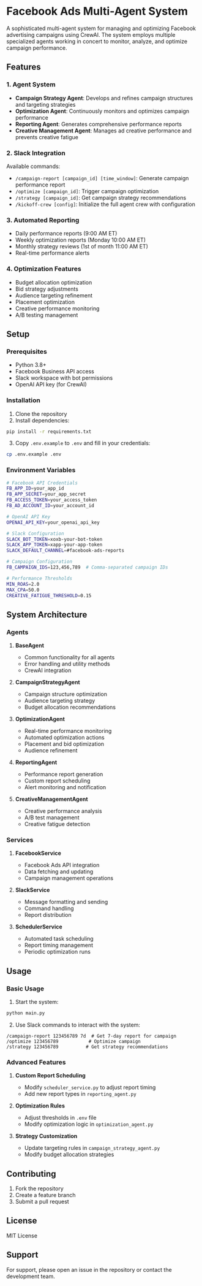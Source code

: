 # Facebook Ads Multi-Agent System

A sophisticated multi-agent system for managing and optimizing Facebook advertising campaigns using CrewAI. The system employs multiple specialized agents working in concert to monitor, analyze, and optimize campaign performance.

## Features

### 1. Agent System
- **Campaign Strategy Agent**: Develops and refines campaign structures and targeting strategies
- **Optimization Agent**: Continuously monitors and optimizes campaign performance
- **Reporting Agent**: Generates comprehensive performance reports
- **Creative Management Agent**: Manages ad creative performance and prevents creative fatigue

### 2. Slack Integration
Available commands:
- `/campaign-report [campaign_id] [time_window]`: Generate campaign performance report
- `/optimize [campaign_id]`: Trigger campaign optimization
- `/strategy [campaign_id]`: Get campaign strategy recommendations
- `/kickoff-crew [config]`: Initialize the full agent crew with configuration

### 3. Automated Reporting
- Daily performance reports (9:00 AM ET)
- Weekly optimization reports (Monday 10:00 AM ET)
- Monthly strategy reviews (1st of month 11:00 AM ET)
- Real-time performance alerts

### 4. Optimization Features
- Budget allocation optimization
- Bid strategy adjustments
- Audience targeting refinement
- Placement optimization
- Creative performance monitoring
- A/B testing management

## Setup

### Prerequisites
- Python 3.8+
- Facebook Business API access
- Slack workspace with bot permissions
- OpenAI API key (for CrewAI)

### Installation
1. Clone the repository
2. Install dependencies:
```bash
pip install -r requirements.txt
```
3. Copy `.env.example` to `.env` and fill in your credentials:
```bash
cp .env.example .env
```

### Environment Variables
```bash
# Facebook API Credentials
FB_APP_ID=your_app_id
FB_APP_SECRET=your_app_secret
FB_ACCESS_TOKEN=your_access_token
FB_AD_ACCOUNT_ID=your_account_id

# OpenAI API Key
OPENAI_API_KEY=your_openai_api_key

# Slack Configuration
SLACK_BOT_TOKEN=xoxb-your-bot-token
SLACK_APP_TOKEN=xapp-your-app-token
SLACK_DEFAULT_CHANNEL=#facebook-ads-reports

# Campaign Configuration
FB_CAMPAIGN_IDS=123,456,789  # Comma-separated campaign IDs

# Performance Thresholds
MIN_ROAS=2.0
MAX_CPA=50.0
CREATIVE_FATIGUE_THRESHOLD=0.15
```

## System Architecture

### Agents
1. **BaseAgent**
   - Common functionality for all agents
   - Error handling and utility methods
   - CrewAI integration

2. **CampaignStrategyAgent**
   - Campaign structure optimization
   - Audience targeting strategy
   - Budget allocation recommendations

3. **OptimizationAgent**
   - Real-time performance monitoring
   - Automated optimization actions
   - Placement and bid optimization
   - Audience refinement

4. **ReportingAgent**
   - Performance report generation
   - Custom report scheduling
   - Alert monitoring and notification

5. **CreativeManagementAgent**
   - Creative performance analysis
   - A/B test management
   - Creative fatigue detection

### Services
1. **FacebookService**
   - Facebook Ads API integration
   - Data fetching and updating
   - Campaign management operations

2. **SlackService**
   - Message formatting and sending
   - Command handling
   - Report distribution

3. **SchedulerService**
   - Automated task scheduling
   - Report timing management
   - Periodic optimization runs

## Usage

### Basic Usage
1. Start the system:
```bash
python main.py
```

2. Use Slack commands to interact with the system:
```
/campaign-report 123456789 7d  # Get 7-day report for campaign
/optimize 123456789           # Optimize campaign
/strategy 123456789          # Get strategy recommendations
```

### Advanced Features
1. **Custom Report Scheduling**
   - Modify `scheduler_service.py` to adjust report timing
   - Add new report types in `reporting_agent.py`

2. **Optimization Rules**
   - Adjust thresholds in `.env` file
   - Modify optimization logic in `optimization_agent.py`

3. **Strategy Customization**
   - Update targeting rules in `campaign_strategy_agent.py`
   - Modify budget allocation strategies

## Contributing
1. Fork the repository
2. Create a feature branch
3. Submit a pull request

## License
MIT License

## Support
For support, please open an issue in the repository or contact the development team.

